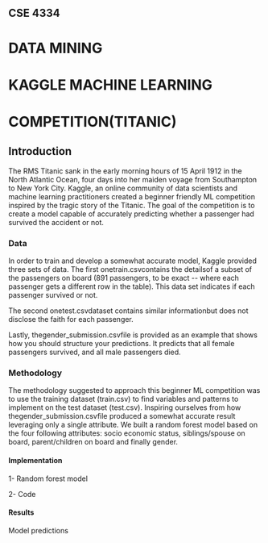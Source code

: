 ## CSE 4334

# DATA MINING

# KAGGLE MACHINE LEARNING

# COMPETITION(TITANIC)

## Introduction

The RMS Titanic sank in the early morning hours of 15 April 1912 in the North Atlantic
Ocean, four days into her maiden voyage from Southampton to New York City. Kaggle, an
online community of data scientists and machine learning practitioners created a beginner
friendly ML competition inspired by the tragic story of the Titanic. The goal of the
competition is to create a model capable of accurately predicting whether a passenger had
survived the accident or not.


### Data

In order to train and develop a somewhat accurate model, Kaggle provided three sets of
data. The first onetrain.csvcontains the detailsof a subset of the passengers on board
(891 passengers, to be exact -- where each passenger gets a different row in the table). This
data set indicates if each passenger survived or not.

The second onetest.csvdataset contains similar informationbut does not disclose the
faith for each passenger.


Lastly, thegender_submission.csvfile is provided as an example that shows how you
should structure your predictions. It predicts that all female passengers survived, and all
male passengers died.

### Methodology

The methodology suggested to approach this beginner ML competition was to use the
training dataset (train.csv) to find variables and patterns to implement on the test dataset
(test.csv). Inspiring ourselves from how thegender_submission.csvfile produced a
somewhat accurate result leveraging only a single attribute. We built a random forest
model based on the four following attributes: socio economic status, siblings/spouse on
board, parent/children on board and finally gender.

#### Implementation

1- Random forest model


2- Code

#### Results

Model predictions


